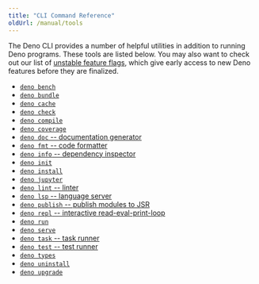 ```yaml
---
title: "CLI Command Reference"
oldUrl: /manual/tools
---
```


The Deno CLI provides a number of helpful utilities in addition to running Deno
programs. These tools are listed below. You may also want to check out our list
of [unstable feature flags](./unstable_flags.md), which give early access to new
Deno features before they are finalized.

- [`deno bench`](./benchmarker.md)
- [`deno bundle`](./bundler.md)
- [`deno cache`](./cache.md)
- [`deno check`](./check.md)
- [`deno compile`](./compiler.md)
- [`deno coverage`](./coverage.md)
- [`deno doc` -- documentation generator](./documentation_generator.md)
- [`deno fmt` -- code formatter](./formatter.md)
- [`deno info` -- dependency inspector](./dependency_inspector.md)
- [`deno init`](./init.md)
- [`deno install`](./script_installer.md)
- [`deno jupyter`](./jupyter.md)
- [`deno lint` -- linter](./linter.md)
- [`deno lsp` -- language server](./lsp.md)
- [`deno publish` -- publish modules to JSR](./publish.md)
- [`deno repl` -- interactive read-eval-print-loop](./repl.md)
- [`deno run`](./run.md)
- [`deno serve`](./serve.md)
- [`deno task` -- task runner](./task_runner.md)
- [`deno test` -- test runner](../basics/testing/index.md)
- [`deno types`](./types.md)
- [`deno uninstall`](./uninstall.md)
- [`deno upgrade`](./upgrade.md)
